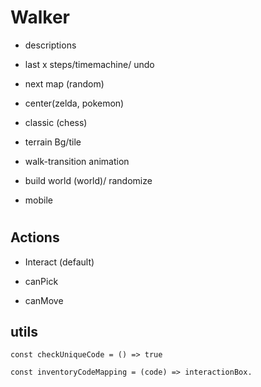 # Walker

- descriptions

- last x steps/timemachine/ undo

- next map (random)

- center(zelda, pokemon)

- classic (chess)

- terrain Bg/tile

- walk-transition animation

- build world (world)/ randomize

- mobile

#

## Actions

- Interact (default)

- canPick

- canMove

## utils

```
const checkUniqueCode = () => true
```

```
const inventoryCodeMapping = (code) => interactionBox.
```
